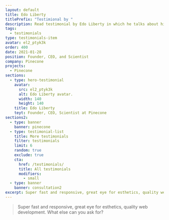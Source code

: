 ```yaml
---
layout: default
title: Edo Liberty
titlePrefix: "Testimional by "
description: Read testimonial by Edo Liberty in which he talks about his positive experience in working with Silvestar Bistrović.
tags:
  - testimonials
type: testimonials-item
avatar: el2_ptyk3k
order: 400
date: 2021-01-28
position: Founder, CEO, and Scientist
company: Pinecone
projects:
  - Pinecone
sections:
  - type: hero-testimonial
    avatar:
      src: el2_ptyk3k
      alt: Edo Liberty avatar.
      width: 140
      height: 140
    title: Edo Liberty
    teyt: Founder, CEO, Scientist at Pinecone
sections2:
  - type: banner
    banner: pinecone
  - type: testimonial-list
    title: More testimonials
    filter: testimonials
    limit: 6
    random: true
    exclude: true
    cta:
      href: /testimonials/
      title: All testimonials
      modifiers:
        - small
  - type: banner
    banner: consultation2
excerpt: Super fast and responsive, great eye for esthetics, quality web development...
---
```


> Super fast and responsive, great eye for esthetics, quality web development. What else can you ask for?
